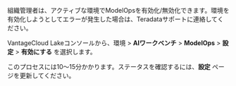 組織管理者は、アクティブな環境でModelOpsを有効化/無効化できます。環境を有効化しようとしてエラーが発生した場合は、Teradataサポートに連絡してください。

VantageCloud Lakeコンソールから、環境 > **AIワークベンチ** > **ModelOps** > **設定** > **有効にする** を選択します。

このプロセスには10～15分かかります。ステータスを確認するには、**設定** ページを更新してください。

